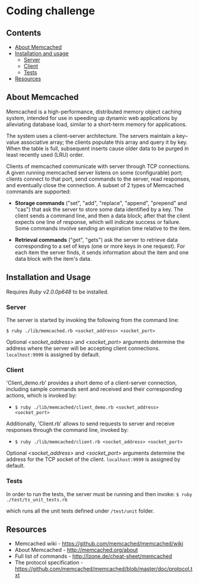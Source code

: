 # Coding challenge

## Contents

- [About Memcached](#about-memcached)
- [Installation and usage](#installation-and-usage)
  - [Server](#server)
  - [Client](#client)
  - [Tests](#tests)
- [Resources](#resources)

## About Memcached

Memcached is a high-performance, distributed memory object caching system, intended for use in speeding up dynamic web applications by alleviating database load, similar to a short-term memory for applications.

The system uses a client–server architecture. The servers maintain a key–value associative array; the clients populate this array and query it by key. When the table is full, subsequent inserts cause older data to be purged in least recently used (LRU) order.

Clients of memcached communicate with server through TCP connections. A given running memcached server listens on some (configurable) port; clients connect to that port, send commands to the server, read responses, and eventually close the connection. A subset of 2 types of Memcached commands are supported:

- **Storage commands** ("set", "add", "replace", "append", "prepend" and "cas") that ask the server to store some data identified by a key. The client sends a command line, and then a data block; after that the client expects one line of response, which will indicate success or failure. Some commands involve sending an expiration time relative to the item.

- **Retrieval commands** ("get", "gets") ask the server to retrieve data corresponding to a set of keys (one or more keys in one request). For each item the server finds, it sends information about the item and one data block with the item's data.

## Installation and Usage

Requires _Ruby v2.0.0p648_ to be installed.

### Server

The server is started by invoking the following from the command line:

`$ ruby ./lib/memcached.rb <socket_address> <socket_port>`

Optional _<socket_address>_ and _<socket_port>_ arguments determine the address where the server will be accepting client connections. `localhost:9999` is assigned by default.

### Client

'Client_demo.rb' provides a short demo of a client-server connection, including sample commands sent and received and their corresponding actions, which is invoked by:

- `$ ruby ./lib/memcached/client_demo.rb <socket_address> <socket_port>`

Additionally, 'Client.rb' allows to send requests to server and receive responses through the command line, invoked by:

- `$ ruby ./lib/memcached/client.rb <socket_address> <socket_port>`

Optional _<socket_address>_ and _<socket_port>_ arguments determine the address for the TCP socket of the client. `localhost:9999` is assigned by default.

### Tests

In order to run the tests, the server must be running and then invoke:
`$ ruby ./test/ts_unit_tests.rb`

which runs all the unit tests defined under `/test/unit` folder.

## Resources

- Memcached wiki - https://github.com/memcached/memcached/wiki
- About Memcached - http://memcached.org/about
- Full list of commands - http://lzone.de/cheat-sheet/memcached
- The protocol specification - https://github.com/memcached/memcached/blob/master/doc/protocol.txt
